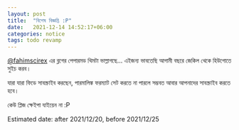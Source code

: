 ```yaml
---
layout: post
title:  "বিশেষ বিজ্ঞপ্তি :P"
date:   2021-12-14 14:52:17+06:00
categories: notice
tags: todo revamp
---
```


[@fahimscirex] এর ব্লগের পেপারমড থিমটা ভাল্লাগছে... এইজন্য ভাবতেছি আগামী বছরে জেকিল থেকে হিউগোতে সুইচ করব।

যারা যারা ফিডে সাবস্ক্রাইব করছেন, পারমালিঙ্ক ফরম্যাট সেট করতে না পারলে সম্ভবত আবার আপনাদের সাবস্ক্রাইব করতে হবে।

কেউ প্লিজ ক্ষেইপা যাইয়েন না :P

[@fahimscirex]: https://github.com/fahimscirex

Estimated date: after 2021/12/20, before 2021/12/25
